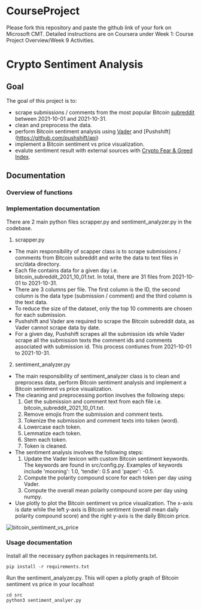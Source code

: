 # CourseProject

Please fork this repository and paste the github link of your fork on Microsoft CMT. Detailed instructions are on Coursera under Week 1: Course Project Overview/Week 9 Activities.

# Crypto Sentiment Analysis 

## Goal 

The goal of this project is to:
- scrape submissions / comments from the most popular Bitcoin [subreddit](https://www.reddit.com/r/Bitcoin/) between 2021-10-01 and 2021-10-31.
- clean and preprocess the data.
- perform Bitcoin sentiment analysis using [Vader](https://github.com/cjhutto/vaderSentiment) and [Pushshift] (https://github.com/pushshift/api)
- implement a Bitcoin sentiment vs price visualization.
- evalute sentiment result with external sources with [Crypto Fear & Greed Index](https://alternative.me/crypto/fear-and-greed-index/).

## Documentation 

### Overview of functions 




### Implementation documentation 

There are 2 main python files scrapper.py and sentiment_analyzer.py in the codebase.

1. scrapper.py

* The main responsibility of scapper class is to scrape submissions / comments from Bitcoin subreddit and write the data to text files in src/data directory.
* Each file contains data for a given day i.e. bitcoin_subreddit_2021_10_01.txt. In total, there are 31 files from 2021-10-01 to 2021-10-31.
* There are 3 columns per file. The first column is the ID, the second column is the data type (submission / comment) and the third column is the text data.
* To reduce the size of the dataset, only the top 10 comments are chosen for each submission.
* Pushshift and Vader are required to scrape the Bitcoin subreddit data, as Vader cannot scrape data by date. 
* For a given day, Pushshift scrapes all the submission ids while Vader scrape all the submission texts the comment ids and comments associated with submission id. This process contiunes from 2021-10-01 to 2021-10-31.

2. sentiment_analyzer.py

* The main responsibility of sentiment_analyzer class is to clean and preprocess data, perform Bitcoin sentiment analysis and implement a Bitcoin sentiment vs price visualization.
* The cleaning and preprocessing portion involves the following steps:
  1. Get the submission and comment text from each file i.e. bitcoin_subreddit_2021_10_01.txt.
  2. Remove emojis from the submission and comment texts.
  3. Tokenize the submission and comment texts into token (word).
  4. Lowercase each token.
  5. Lemmatize each token.
  6. Stem each token.
  7. Token is cleaned.
* The sentiment analysis involves the following steps:
  1. Update the Vader lexicon with custom Bitcoin sentiment keywords. The keywords are found in src/config.py. Examples of keywords include 'mooning': 1.0, 'tendie': 0.5 and 'paper': -0.5.
  1. Compute the polarity compound score for each token per day using Vader.
  2. Compute the overall mean polarity compound score per day using numpy.
* Use plotly to plot the Bitcoin sentiment vs price visualization. The x-axis is date while the left y-axis is Bitcoin sentiment (overall mean daily polarity compound score) and the right y-axis is the daily Bitcoin price.

![bitcoin_sentiment_vs_price](https://user-images.githubusercontent.com/9248134/145162940-bb65a9d2-814a-497a-bab4-0edb761dcb32.png)

### Usage documentation

Install all the necessary python packages in requirements.txt.

```
pip install -r requirements.txt
```


Run the sentiment_analyzer.py. This will open a plotly graph of Bitcoin sentiment vs price in your localhost 

```
cd src
python3 sentiment_analyer.py
```


